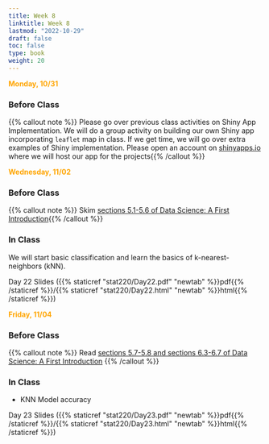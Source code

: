 ```yaml
---
title: Week 8
linktitle: Week 8
lastmod: "2022-10-29"
draft: false  
toc: false  
type: book  
weight: 20
---
```



<span style="color:orange">**Monday, 10/31**</span>

### Before Class

{{% callout note %}} Please go over previous class activities on Shiny App Implementation. We will do a group activity on building our own Shiny app incorporating `leaflet` map in class. If we get time, we will go over extra examples of Shiny implementation. Please open an account on [shinyapps.io](https://www.shinyapps.io/) where we will host our app for the projects{{% /callout %}}



<span style="color:orange">**Wednesday, 11/02**</span>

### Before Class

{{% callout note %}}
Skim [sections 5.1-5.6 of Data Science: A First Introduction](https://datasciencebook.ca/classification1.html#classification-with-k-nearest-neighbors){{% /callout %}}

### In Class

We will start basic classification and learn the basics of k-nearest-neighbors (kNN).


Day 22 Slides ({{% staticref "stat220/Day22.pdf" "newtab" %}}pdf{{% /staticref %}}/{{% staticref "stat220/Day22.html" "newtab" %}}html{{% /staticref %}})


<span style="color:orange">**Friday, 11/04**</span>

### Before Class

{{% callout note %}}
Read [sections 5.7-5.8 and sections 6.3-6.7 of Data Science: A First Introduction](https://datasciencebook.ca/classification2.html#evaluating-accuracy)
{{% /callout %}}

### In Class

- KNN Model accuracy

Day 23 Slides ({{% staticref "stat220/Day23.pdf" "newtab" %}}pdf{{% /staticref %}}/{{% staticref "stat220/Day23.html" "newtab" %}}html{{% /staticref %}}) 

